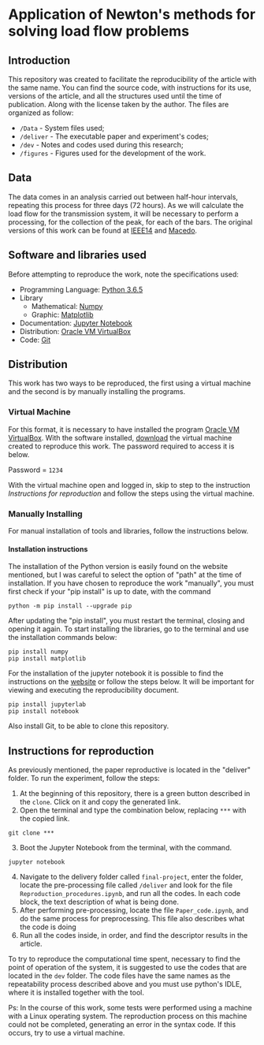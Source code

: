 # Application of Newton's methods for solving load flow problems
## Introduction
  This repository was created to facilitate the reproducibility of the article with the same name. You can find the source code, with instructions for its use, versions of the article, and all the structures used until the time of publication. Along with the license taken by the author.
The files are organized as follow:
* `/Data` - System files used;
* `/deliver` - The executable paper and experiment's codes;
* `/dev` - Notes and codes used during this research;
* `/figures` - Figures used for the development of the work.

## Data
The data comes in an analysis carried out between half-hour intervals, repeating this process for three days (72 hours). As we will calculate the load flow for the transmission system, it will be necessary to perform a processing, for the collection of the peak, for each of the bars. The original versions of this work can be found at [IEEE14](https://labs.ece.uw.edu/pstca/pf14/pg_tca14bus.htm) and [Macedo](https://ieeexplore.ieee.org/document/7095593?denied=).

## Software and libraries used
Before attempting to reproduce the work, note the specifications used:

* Programming Language: [Python 3.6.5](https://www.python.org/downloads/release/python-365/) 
* Library
  - Mathematical: [Numpy](https://numpy.org/)
  - Graphic: [Matplotlib](https://matplotlib.org/)
* Documentation: [Jupyter Notebook](https://jupyter.org/)
* Distribution: [Oracle VM VirtualBox](https://www.virtualbox.org/)
* Code: [Git](https://git-scm.com/downloads)

## Distribution
This work has two ways to be reproduced, the first using a virtual machine and the second is by manually installing the programs.

### Virtual Machine

For this format, it is necessary to have installed the program [Oracle VM VirtualBox](https://www.virtualbox.org/). With the software installed, [download](https://drive.google.com/file/d/13OT-HSYDu1Z0tJ6tnEO1_fHR-GQa4rGO/view?usp=sharing) the virtual machine created to reproduce this work. The password required to access it is below.

Password = `1234`

With the virtual machine open and logged in, skip to step to the instruction *Instructions for reproduction* and follow the steps using the virtual machine.

### Manually Installing

For manual installation of tools and libraries, follow the instructions below.

#### Installation instructions 
The installation of the Python version is easily found on the website mentioned, but I was careful to select the option of "path" at the time of installation. If you have chosen to reproduce the work "manually", you must first check if your "pip install" is up to date, with the command
```
python -m pip install --upgrade pip
```
After updating the "pip install", you must restart the terminal, closing and opening it again. To start installing the libraries, go to the terminal and use the installation commands below:
```
pip install numpy
pip install matplotlib
```
For the installation of the jupyter notebook it is possible to find the instructions on the [website](https://jupyter.org/install) or follow the steps below. It will be important for viewing and executing the reproducibility document.
```
pip install jupyterlab
pip install notebook
```
Also install Git, to be able to clone this repository.

## Instructions for reproduction
As previously mentioned, the paper reproductive is located in the "deliver" folder. To run the experiment, follow the steps:
1. At the beginning of this repository, there is a green button described in the `clone`. Click on it and copy the generated link.
2. Open the terminal and type the combination below, replacing `***` with the copied link.
```
git clone ***
```
3. Boot the Jupyter Notebook from the terminal, with the command.
```
jupyter notebook
```
4. Navigate to the delivery folder called `final-project`, enter the folder, locate the pre-processing file called `/deliver` and look for the file `Reproduction_procedures.ipynb`, and run all the codes. In each code block, the text description of what is being done.
5. After performing pre-processing, locate the file `Paper_code.ipynb`, and do the same process for preprocessing. This file also describes what the code is doing
6. Run all the codes inside, in order, and find the descriptor results in the article.

To try to reproduce the computational time spent, necessary to find the point of operation of the system, it is suggested to use the codes that are located in the `dev` folder. The code files have the same names as the repeatability process described above and you must use python's IDLE, where it is installed together with the tool.

Ps: In the course of this work, some tests were performed using a machine with a Linux operating system. The reproduction process on this machine could not be completed, generating an error in the syntax code. If this occurs, try to use a virtual machine.
